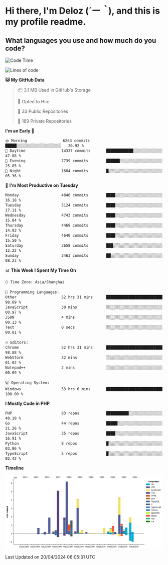 # **Hi there, I'm Deloz (*´ー｀*), and this is my profile readme.**

## **What languages you use and how much do you code?**

<!--START_SECTION:waka-->
![Code Time](http://img.shields.io/badge/Code%20Time-3%2C801%20hrs%207%20mins-blue)

![Lines of code](https://img.shields.io/badge/From%20Hello%20World%20I%27ve%20Written-35.8%20million%20lines%20of%20code-blue)

**🐱 My GitHub Data** 

> 📦 3.1 MB Used in GitHub's Storage 
 > 
> 💼 Opted to Hire
 > 
> 📜 33 Public Repositories 
 > 
> 🔑 189 Private Repositories 
 > 
**I'm an Early 🐤** 

```text
🌞 Morning                6263 commits        █████░░░░░░░░░░░░░░░░░░░░   20.92 % 
🌆 Daytime                14337 commits       ████████████░░░░░░░░░░░░░   47.88 % 
🌃 Evening                7739 commits        ██████░░░░░░░░░░░░░░░░░░░   25.85 % 
🌙 Night                  1604 commits        █░░░░░░░░░░░░░░░░░░░░░░░░   05.36 % 
```
📅 **I'm Most Productive on Tuesday** 

```text
Monday                   4846 commits        ████░░░░░░░░░░░░░░░░░░░░░   16.18 % 
Tuesday                  5124 commits        ████░░░░░░░░░░░░░░░░░░░░░   17.11 % 
Wednesday                4743 commits        ████░░░░░░░░░░░░░░░░░░░░░   15.84 % 
Thursday                 4469 commits        ████░░░░░░░░░░░░░░░░░░░░░   14.93 % 
Friday                   4640 commits        ████░░░░░░░░░░░░░░░░░░░░░   15.50 % 
Saturday                 3658 commits        ███░░░░░░░░░░░░░░░░░░░░░░   12.22 % 
Sunday                   2463 commits        ██░░░░░░░░░░░░░░░░░░░░░░░   08.23 % 
```


📊 **This Week I Spent My Time On** 

```text
🕑︎ Time Zone: Asia/Shanghai

💬 Programming Languages: 
Other                    52 hrs 31 mins      █████████████████████████   98.89 % 
JavaScript               30 mins             ░░░░░░░░░░░░░░░░░░░░░░░░░   00.97 % 
JSON                     4 mins              ░░░░░░░░░░░░░░░░░░░░░░░░░   00.13 % 
Text                     0 secs              ░░░░░░░░░░░░░░░░░░░░░░░░░   00.01 % 

🔥 Editors: 
Chrome                   52 hrs 31 mins      █████████████████████████   98.88 % 
WebStorm                 32 mins             ░░░░░░░░░░░░░░░░░░░░░░░░░   01.02 % 
Notepad++                2 mins              ░░░░░░░░░░░░░░░░░░░░░░░░░   00.09 % 

💻 Operating System: 
Windows                  53 hrs 6 mins       █████████████████████████   100.00 % 
```

**I Mostly Code in PHP** 

```text
PHP                      83 repos            ██████████░░░░░░░░░░░░░░░   40.10 % 
Go                       44 repos            █████░░░░░░░░░░░░░░░░░░░░   21.26 % 
JavaScript               35 repos            ████░░░░░░░░░░░░░░░░░░░░░   16.91 % 
Python                   8 repos             █░░░░░░░░░░░░░░░░░░░░░░░░   03.86 % 
TypeScript               5 repos             █░░░░░░░░░░░░░░░░░░░░░░░░   02.42 % 
```



**Timeline**

![Lines of Code chart](https://raw.githubusercontent.com/deloz/deloz/main/assets/bar_graph.png)


 Last Updated on 20/04/2024 06:05:31 UTC
<!--END_SECTION:waka-->
